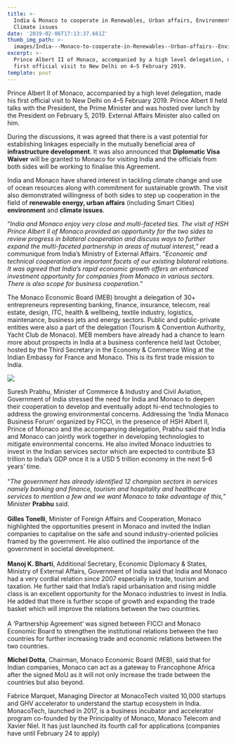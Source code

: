 ```yaml
---
title: >-
  India & Monaco to cooperate in Renewables, Urban affairs, Environment and
  Climate issues
date: '2019-02-06T17:13:37.661Z'
thumb_img_path: >-
  images/India---Monaco-to-cooperate-in-Renewables--Urban-affairs--Environment-and-Climate-issues/1*zFxIIrArWdTuFq6L-XPBZw.jpeg
excerpt: >-
  Prince Albert II of Monaco, accompanied by a high level delegation, made his
  first official visit to New Delhi on 4–5 February 2019.
template: post
---
```

Prince Albert II of Monaco, accompanied by a high level delegation, made his first official visit to New Delhi on 4–5 February 2019. Prince Albert II held talks with the President, the Prime Minister and was hosted over lunch by the President on February 5, 2019. External Affairs Minister also called on him.

During the discussions, it was agreed that there is a vast potential for establishing linkages especially in the mutually beneficial area of **infrastructure development**. It was also announced that **Diplomatic Visa Waiver** will be granted to Monaco for visiting India and the officials from both sides will be working to finalise this Agreement.

India and Monaco have shared interest in tackling climate change and use of ocean resources along with commitment for sustainable growth. The visit also demonstrated willingness of both sides to step up cooperation in the field of **renewable energy, urban affairs** (including Smart Cities) **environment** and **climate issues**.

“*India and Monaco enjoy very close and multi-faceted ties. The visit of HSH Prince Albert II of Monaco provided an opportunity for the two sides to review progress in bilateral cooperation and discuss ways to further expand the multi-faceted partnership in areas of mutual interest,*” read a communiqué from India’s Ministry of External Affairs. “*Economic and technical cooperation are important facets of our existing bilateral relations. It was agreed that India’s rapid economic growth offers an enhanced investment opportunity for companies from Monaco in various sectors. There is also scope for business cooperation.*”

The Monaco Economic Board (MEB) brought a delegation of 30+ entrepreneurs representing banking, finance, insurance, telecom, real estate, design, ITC, health & wellbeing, textile industry, logistics, maintenance, business jets and energy sectors. Public and public-private entities were also a part of the delegation (Tourism & Convention Authority, Yacht Club de Monaco). MEB members have already had a chance to learn more about prospects in India at a business conference held last October, hosted by the Third Secretary in the Economy & Commerce Wing at the Indian Embassy for France and Monaco. This is its first trade mission to India.

![](/images/India---Monaco-to-cooperate-in-Renewables--Urban-affairs--Environment-and-Climate-issues/1*zFxIIrArWdTuFq6L-XPBZw.jpeg)

Suresh Prabhu, Minister of Commerce & Industry and Civil Aviation, Government of India stressed the need for India and Monaco to deepen their cooperation to develop and eventually adopt hi-end technologies to address the growing environmental concerns. Addressing the ‘India Monaco Business Forum’ organized by FICCI, in the presence of HSH Albert II, Prince of Monaco and the accompanying delegation, Prabhu said that India and Monaco can jointly work together in developing technologies to mitigate environmental concerns. He also invited Monaco industries to invest in the Indian services sector which are expected to contribute $3 trillion to India’s GDP once it is a USD 5 trillion economy in the next 5–6 years’ time.  
   
“*The government has already identified 12 champion sectors in services namely banking and finance, tourism and hospitality and healthcare services to mention a few and we want Monaco to take advantage of this,*” Minister **Prabhu** said.  
   
**Gilles Tonelli**, Minister of Foreign Affairs and Cooperation, Monaco highlighted the opportunities present in Monaco and invited the Indian companies to capitalise on the safe and sound industry-oriented policies framed by the government. He also outlined the importance of the government in societal development.  
   
**Manoj K. Bharti**, Additional Secretary, Economic Diplomacy & States, Ministry of External Affairs, Government of India said that India and Monaco had a very cordial relation since 2007 especially in trade, tourism and taxation. He further said that India’s rapid urbanisation and rising middle class is an excellent opportunity for the Monaco industries to invest in India.  
He added that there is further scope of growth and expanding the trade basket which will improve the relations between the two countries.  
   
A ‘Partnership Agreement’ was signed between FICCI and Monaco Economic Board to strengthen the institutional relations between the two countries for further increasing trade and economic relations between the two countries.

**Michel Dotta**, Chairman, Monaco Economic Board (MEB), said that for Indian companies, Monaco can act as a gateway to Francophone Africa after the signed MoU as it will not only increase the trade between the countries but also beyond.

Fabrice Marquet, Managing Director at MonacoTech visited 10,000 startups and GHV accelerator to understand the startup ecosystem in India. MonacoTech, launched in 2017, is a business incubator and accelerator program co-founded by the Principality of Monaco, Monaco Telecom and Xavier Niel. It has just launched its fourth call for applications (companies have until February 24 to apply)
